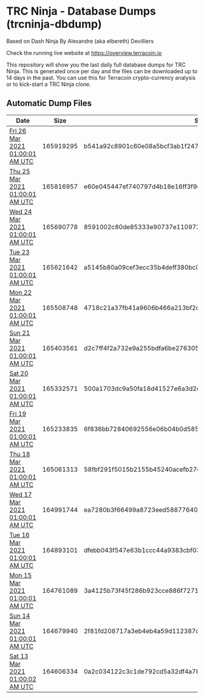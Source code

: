# TRC Ninja - Database Dumps (trcninja-dbdump)
Based on Dash Ninja By Alexandre (aka elbereth) Devilliers

Check the running live website at https://overview.terracoin.io

This repository will show you the last daily full database dumps for TRC Ninja. This is generated once per day and the files can be downloaded up to 14 days in the past.
You can use this for Terracoin crypto-currency analysis or to kick-start a TRC Ninja clone.


## Automatic Dump Files
| Date | Size | SHA256 |
|--|--|--|
| [Fri 26 Mar 2021 01:00:01 AM UTC](https://transfer.sh/m4aGp/trcninja-dbdump-20210326010001.tar.bz2) | 165919295 | b541a92c8901c60e08a5bcf3ab1f2472055f2bd82517ae9c90db595ab9a85a0a | 
| [Thu 25 Mar 2021 01:00:01 AM UTC](https://transfer.sh/63KDT/trcninja-dbdump-20210325010001.tar.bz2) | 165816957 | e60e045447ef740797d4b18e16ff3f9d1b3f6c6a7a9a819c15ab5664b514ba67 | 
| [Wed 24 Mar 2021 01:00:01 AM UTC](https://transfer.sh/b7bMy/trcninja-dbdump-20210324010001.tar.bz2) | 165690778 | 8591002c80de85333e90737e11097347871a9d4dce04981e5921347e5145bcab | 
| [Tue 23 Mar 2021 01:00:01 AM UTC](https://transfer.sh/tmehV/trcninja-dbdump-20210323010001.tar.bz2) | 165621642 | a5145b80a09cef3ecc35b4deff380bc058cced76a6f69526dedfaebbeb1e7cea | 
| [Mon 22 Mar 2021 01:00:01 AM UTC](https://transfer.sh/13xVeP/trcninja-dbdump-20210322010001.tar.bz2) | 165508748 | 4718c21a37fb41a9606b466a213bf2d70f0e723ee28f50a6d7d1b31ce4f3459f | 
| [Sun 21 Mar 2021 01:00:01 AM UTC](https://transfer.sh/rIAEw/trcninja-dbdump-20210321010001.tar.bz2) | 165403561 | d2c7ff4f2a732e9a255bdfa6be276305058b44e6e0de86ba8da578f7d9c061b5 | 
| [Sat 20 Mar 2021 01:00:01 AM UTC](https://transfer.sh/UeOQ0/trcninja-dbdump-20210320010001.tar.bz2) | 165332571 | 500a1703dc9a50fa18d41527e6a3d2ecca20ffe9b66f4005eb80bcfbe3c33397 | 
| [Fri 19 Mar 2021 01:00:01 AM UTC](https://transfer.sh/CZqTm/trcninja-dbdump-20210319010001.tar.bz2) | 165233835 | 6f836bb72840692556e06b04b0d585361d14201daaf775223579d2a2a3b60191 | 
| [Thu 18 Mar 2021 01:00:01 AM UTC](https://transfer.sh/imj80/trcninja-dbdump-20210318010001.tar.bz2) | 165061313 | 58fbf291f5015b2155b45240acefb27c94dc847bdfa4dec49b6fba636cd2fd04 | 
| [Wed 17 Mar 2021 01:00:01 AM UTC](https://transfer.sh/zRXGz/trcninja-dbdump-20210317010001.tar.bz2) | 164991744 | ea7280b3f66499a8723eed58877640a0324e0c6fbed82c6c03838bd5320989e2 | 
| [Tue 16 Mar 2021 01:00:01 AM UTC](https://transfer.sh/wiVNT/trcninja-dbdump-20210316010001.tar.bz2) | 164893101 | dfebb043f547e63b1ccc44a9383cbf03c1dd318981e0f5ff0ba430dc2d68d166 | 
| [Mon 15 Mar 2021 01:00:01 AM UTC](https://transfer.sh/jZdZb/trcninja-dbdump-20210315010001.tar.bz2) | 164761089 | 3a4125b73f45f286b923cce886f72711abb8e8346cbae0dd710a1e5397f5ba62 | 
| [Sun 14 Mar 2021 01:00:01 AM UTC](https://transfer.sh/OcAFV/trcninja-dbdump-20210314010001.tar.bz2) | 164679940 | 2f81fd208717a3eb4eb4a59d112387d4f9364f9350e8f5efe66ad6d87bead290 | 
| [Sat 13 Mar 2021 01:00:02 AM UTC](https://transfer.sh/101sBt/trcninja-dbdump-20210313010001.tar.bz2) | 164606334 | 0a2c034122c3c1de792cd5a32df4a7852949cff19ca533bcd0984dc9230d5421 | 
